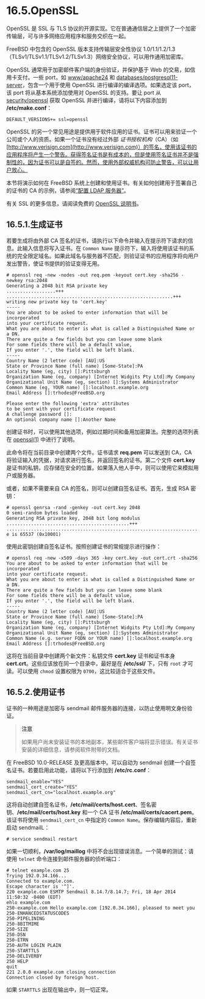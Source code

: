 # 16.5.OpenSSL

OpenSSL 是 SSL 与 TLS 协议的开源实现。它在普通通信层之上提供了一个加密传输层，可与许多网络应用程序和服务交织在一起。

FreeBSD 中包含的 OpenSSL 版本支持传输层安全性协议 1.0/1.1/1.2/1.3（TLSv1/TLSv1.1/TLSv1.2/TLSv1.3）网络安全协议，可以用作通用加密库。

OpenSSL 通常用于加密邮件客户端的身份验证，并保护基于 Web 的交易，如信用卡支付。一些 port，如 [www/apache24](https://cgit.freebsd.org/ports/tree/www/apache24/pkg-descr) 和 [databases/postgresql11-server](https://cgit.freebsd.org/ports/tree/databases/postgresql11-server/pkg-descr)，包含一个用于使用 OpenSSL 进行编译的编译选项。如果选定该 port，该 port 将从基本系统添加使用对 OpenSSL 的支持。要让 port 从 [security/openssl](https://cgit.freebsd.org/ports/tree/security/openssl/pkg-descr) 获取 OpenSSL 并进行编译，请将以下内容添加到 **/etc/make.conf**：

```shell-session
DEFAULT_VERSIONS+= ssl=openssl
```

OpenSSL 的另一个常见用途是提供用于软件应用的证书。证书可以用来验证一个公司或个人的资质。如果一个证书没有经过外部 _证书授权机构_（CA）（如 [http://www.verisign.com](http://www.verisign.com)）的签名，使用该证书的应用程序将产生一个警告。获得签名证书是有成本的，但是使用签名证书并不是强制性的，因为证书可以是自签的。然而，使用外部权威机构可防止警告，可以让用户放心。

本节将演示如何在 FreeBSD 系统上创建和使用证书。有关如何创建用于签署自己的证书的 CA 的示例，请参阅[“配置 LDAP 服务器”](https://docs.freebsd.org/en/books/handbook/network-servers/index.html#ldap-config)。

有关 SSL 的更多信息，请阅读免费的 [OpenSSL 说明书](https://www.feistyduck.com/books/openssl-cookbook/)。

## 16.5.1.生成证书

若要生成将由外部 CA 签名的证书，请执行以下命令并输入在提示符下请求的信息。此输入信息将写入证书。在 `Common Name` 提示符下，输入将使用该证书的系统的完全限定域名。如果此域名与服务器不匹配，则验证证书的应用程序将向用户发出警告，使证书提供的验证变得无用。

```shell-session
# openssl req -new -nodes -out req.pem -keyout cert.key -sha256 -newkey rsa:2048
Generating a 2048 bit RSA private key
..................+++
.............................................................+++
writing new private key to 'cert.key'
-----
You are about to be asked to enter information that will be incorporated
into your certificate request.
What you are about to enter is what is called a Distinguished Name or a DN.
There are quite a few fields but you can leave some blank
For some fields there will be a default value,
If you enter '.', the field will be left blank.
-----
Country Name (2 letter code) [AU]:US
State or Province Name (full name) [Some-State]:PA
Locality Name (eg, city) []:Pittsburgh
Organization Name (eg, company) [Internet Widgits Pty Ltd]:My Company
Organizational Unit Name (eg, section) []:Systems Administrator
Common Name (eg, YOUR name) []:localhost.example.org
Email Address []:trhodes@FreeBSD.org

Please enter the following 'extra' attributes
to be sent with your certificate request
A challenge password []:
An optional company name []:Another Name
```

创建证书时，可以使用其他选项，例如过期时间和备用加密算法。完整的选项列表在 [openssl(1)](https://www.freebsd.org/cgi/man.cgi?query=openssl&sektion=1&format=html) 中进行了说明。

此命令将在当前目录中创建两个文件。证书请求 **req.pem** 可以发送到 CA，CA 将验证输入的凭据，对请求进行签名，并返回签名的证书。第二个文件 **cert.key** 是证书的私钥，应存储在安全的位置。如果落入他人手中，则可以使用它来模拟用户或服务器。

或者，如果不需要来自 CA 的签名，则可以创建自签名证书。首先，生成 RSA 密钥：

```shell-session
# openssl genrsa -rand -genkey -out cert.key 2048
0 semi-random bytes loaded
Generating RSA private key, 2048 bit long modulus
.............................................+++
.................................................................................................................+++
e is 65537 (0x10001)
```

使用此密钥创建自签名证书。按照创建证书的常规提示进行操作：

```shell-session
# openssl req -new -x509 -days 365 -key cert.key -out cert.crt -sha256
You are about to be asked to enter information that will be incorporated
into your certificate request.
What you are about to enter is what is called a Distinguished Name or a DN.
There are quite a few fields but you can leave some blank
For some fields there will be a default value,
If you enter '.', the field will be left blank.
-----
Country Name (2 letter code) [AU]:US
State or Province Name (full name) [Some-State]:PA
Locality Name (eg, city) []:Pittsburgh
Organization Name (eg, company) [Internet Widgits Pty Ltd]:My Company
Organizational Unit Name (eg, section) []:Systems Administrator
Common Name (e.g. server FQDN or YOUR name) []:localhost.example.org
Email Address []:trhodes@FreeBSD.org
```

这将在当前目录中创建两个新文件：私钥文件 **cert.key** 证书和证书本身 **cert.crt**。这些应该放在同一个目录中，最好是在 **/etc/ssl/** 下，只有 `root` 才可读。可以使用 `chmod` 设置权限为 `0700`，这比较适合于这些文件。

## 16.5.2.使用证书

证书的一种用途是加密与 sendmail 邮件服务器的连接，以防止使用明文身份验证。

> **注意**
>
> 如果用户尚未安装证书的本地副本，某些邮件客户端将显示错误。有关证书安装的详细信息，请参阅软件附带的文档。

在 FreeBSD 10.0-RELEASE 及更高版本中。可以自动为 sendmail 创建一个自签名证书。若要启用此功能，请将以下行添加到 **/etc/rc.conf**：

```shell-session
sendmail_enable="YES"
sendmail_cert_create="YES"
sendmail_cert_cn="localhost.example.org"
```

这将自动创建自签名证书，**/etc/mail/certs/host.cert**、签名密钥、**/etc/mail/certs/host.key** 和一个 CA 证书 **/etc/mail/certs/cacert.pem**。该证书将使用 `sendmail_cert_cn` 中指定的 `Common Name`。保存编辑内容后，重新启动 sendmailL：

```shell-session
# service sendmail restart
```

如果一切顺利，**/var/log/maillog** 中将不会出现错误消息。一个简单的测试：请使用 `telnet` 命令连接到邮件服务器的侦听端口：

```shell-session
# telnet example.com 25
Trying 192.0.34.166...
Connected to example.com.
Escape character is '^]'.
220 example.com ESMTP Sendmail 8.14.7/8.14.7; Fri, 18 Apr 2014 11:50:32 -0400 (EDT)
ehlo example.com
250-example.com Hello example.com [192.0.34.166], pleased to meet you
250-ENHANCEDSTATUSCODES
250-PIPELINING
250-8BITMIME
250-SIZE
250-DSN
250-ETRN
250-AUTH LOGIN PLAIN
250-STARTTLS
250-DELIVERBY
250 HELP
quit
221 2.0.0 example.com closing connection
Connection closed by foreign host.
```

如果 `STARTTLS` 出现在输出中，则一切正常。
